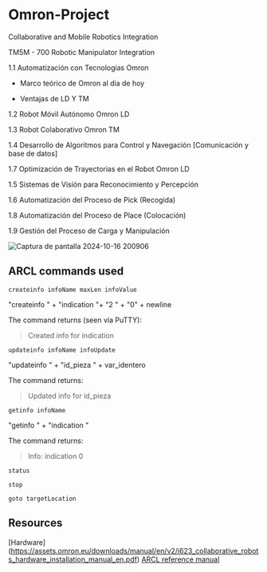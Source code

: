 # Omron-Project
Collaborative and Mobile Robotics Integration

TM5M - 700 Robotic Manipulator Integration

1.1 Automatización con Tecnologías Omron

- Marco teórico de Omron al dia de hoy

- Ventajas de LD Y TM

1.2 Robot Móvil Autónomo Omron LD

1.3 Robot Colaborativo Omron TM

1.4 Desarrollo de Algoritmos para Control y Navegación [Comunicación y base de datos]

1.7 Optimización de Trayectorias en el Robot Omron LD

1.5 Sistemas de Visión para Reconocimiento y Percepción

1.6 Automatización del Proceso de Pick (Recogida)

1.8 Automatización del Proceso de Place (Colocación)

1.9 Gestión del Proceso de Carga y Manipulación

![Captura de pantalla 2024-10-16 200906](https://github.com/user-attachments/assets/b8aaa957-90a5-49b1-b034-57702a71b39a)

## ARCL commands used
```
createinfo infoName maxLen infoValue
```
"createinfo " + "indication "+  "2 " + "0" + newline

The command returns (seen via PuTTY):
> Created info for indication

```
updateinfo infoName infoUpdate
```
"updateinfo " + "id_pieza " + var_identero

The command returns:
> Updated info for id_pieza

```
getinfo infoName
```
"getinfo " + "indication "

The command returns:
> Info: indication 0
     
```
status
```

```
stop
```

```
goto targetLocation
```
## Resources

[Hardware] (https://assets.omron.eu/downloads/manual/en/v2/i623_collaborative_robots_hardware_installation_manual_en.pdf) 
[ARCL reference manual](https://assets.omron.eu/downloads/latest/manual/en/i617_advanced_robotics_command_language_(arcl)_reference_manual_en.pdf?v=14) 